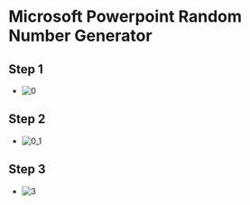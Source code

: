 # Microsoft Powerpoint Random Number Generator

## Step 1
- ![0](https://user-images.githubusercontent.com/35861357/144706395-b87cf8ff-6a5a-4e3f-9e9c-c848d2afcc62.PNG)
## Step 2
- ![0_1](https://user-images.githubusercontent.com/35861357/144706409-0226b187-4473-4a1b-871e-a63b7331f1a3.PNG)
## Step 3
- ![3](https://user-images.githubusercontent.com/35861357/144706419-de85655f-5340-426d-af03-610c2c653669.PNG)

